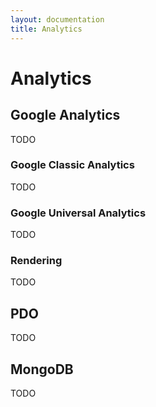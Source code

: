 ```yaml
---
layout: documentation
title: Analytics
---
```


# Analytics

## Google Analytics

TODO

### Google Classic Analytics

TODO

### Google Universal Analytics

TODO

### Rendering

TODO

## PDO

TODO

## MongoDB

TODO
